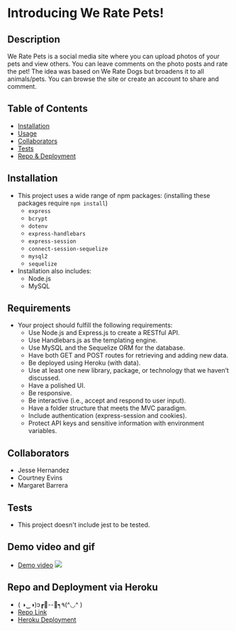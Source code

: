 # Introducing We Rate Pets!

## Description
We Rate Pets is a social media site where you can upload photos of your pets and view others. You can leave comments on the photo posts and rate the pet! The idea was based on We Rate Dogs but broadens it to all animals/pets. You can browse the site or create an account to share and comment.


## Table of Contents
* [Installation](#installation)
* [Usage](#usage)
* [Collaborators](#collaborators)
* [Tests](#tests)
* [Repo & Deployment](#Repo-and-Deployment-via-Heroku)

## Installation
* This project uses a wide range of npm packages: (installing these packages require `npm install`)
    - ` express `
    - ` bcrypt `
    - ` dotenv `
    - ` express-handlebars `
    - ` express-session `
    - ` connect-session-sequelize `
    - ` mysql2 `
    - ` sequelize `
* Installation also includes: 
    - Node.js
    - MySQL


## Requirements
* Your project should fulfill the following requirements:
    - Use Node.js and Express.js to create a RESTful API.
    - Use Handlebars.js as the templating engine.
    - Use MySQL and the Sequelize ORM for the database.
    - Have both GET and POST routes for retrieving and adding new data.
    - Be deployed using Heroku (with data).
    - Use at least one new library, package, or technology that we haven’t discussed.
    - Have a polished UI.
    - Be responsive.
    - Be interactive (i.e., accept and respond to user input).
    - Have a folder structure that meets the MVC paradigm.
    - Include authentication (express-session and cookies).
    - Protect API keys and sensitive information with environment variables.

## Collaborators
* Jesse Hernandez
* Courtney Evins
* Margaret Barrera

## Tests
 - This project doesn't include jest to be tested.
 
 ## Demo video and gif
 * [Demo video](https://drive.google.com/file/d/1PuOcPgB2DyWoL_XwAIojflLZVxeox6Rv/view?usp=sharing)
![](/screenshotdemo.gif)

## Repo and Deployment via Heroku
* ( ◑‿◑)ɔ┏🍟--🍔┑٩(^◡^ )
* [Repo Link](https://github.com/jessebubble/we-rate-pets)
* [Heroku Deployment](https://infinite-sea-93313.herokuapp.com/)
